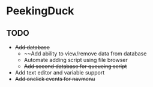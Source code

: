 # PeekingDuck

## TODO
- ~~Add database~~
  - ~~Add ability to view/remove data from database
  - Automate adding script using file browser
  - ~~Add second database for queueing script~~
- Add text editor and variable support
- ~~Add onclick events for navmenu~~ 
